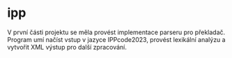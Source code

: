 # ipp

V první části projektu se měla provést implementace parseru pro překladač. Program umí načíst vstup v jazyce IPPcode2023, provést lexikální analýzu a vytvořit XML výstup pro další zpracování.
